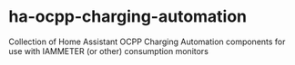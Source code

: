 # ha-ocpp-charging-automation
Collection of Home Assistant OCPP Charging Automation components for use with IAMMETER (or other) consumption monitors
